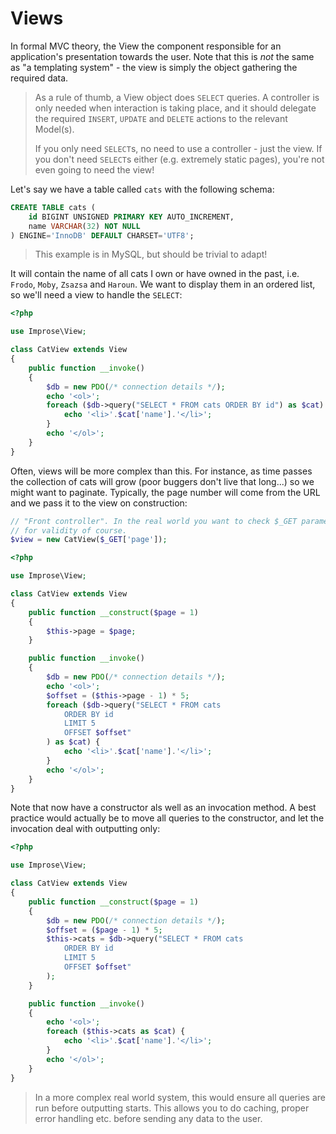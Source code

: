 # Views
In formal MVC theory, the View the component responsible for an application's
presentation towards the user. Note that this is _not_ the same as "a templating
system" - the view is simply the object gathering the required data.

> As a rule of thumb, a View object does `SELECT` queries. A controller is only
> needed when interaction is taking place, and it should delegate the required
> `INSERT`, `UPDATE` and `DELETE` actions to the relevant Model(s).
>
> If you only need `SELECT`s, no need to use a controller - just the view. If
> you don't need `SELECT`s either (e.g. extremely static pages), you're not
> even going to need the view!

Let's say we have a table called `cats` with the following schema:

```sql
CREATE TABLE cats (
    id BIGINT UNSIGNED PRIMARY KEY AUTO_INCREMENT,
    name VARCHAR(32) NOT NULL
) ENGINE='InnoDB' DEFAULT CHARSET='UTF8';
```

> This example is in MySQL, but should be trivial to adapt!

It will contain the name of all cats I own or have owned in the past, i.e.
`Frodo`, `Moby`, `Zsazsa` and `Haroun`. We want to display them in an
ordered list, so we'll need a view to handle the `SELECT`:

```php
<?php

use Improse\View;

class CatView extends View
{
    public function __invoke()
    {
        $db = new PDO(/* connection details */);
        echo '<ol>';
        foreach ($db->query("SELECT * FROM cats ORDER BY id") as $cat) {
            echo '<li>'.$cat['name'].'</li>';
        }
        echo '</ol>';
    }
}

```

Often, views will be more complex than this. For instance, as time passes the
collection of cats will grow (poor buggers don't live that long...) so we might
want to paginate. Typically, the page number will come from the URL and we pass
it to the view on construction:

```php
// "Front controller". In the real world you want to check $_GET parameters
// for validity of course.
$view = new CatView($_GET['page']);
```

```php
<?php

use Improse\View;

class CatView extends View
{
    public function __construct($page = 1)
    {
        $this->page = $page;
    }

    public function __invoke()
    {
        $db = new PDO(/* connection details */);
        echo '<ol>';
        $offset = ($this->page - 1) * 5;
        foreach ($db->query("SELECT * FROM cats
            ORDER BY id
            LIMIT 5
            OFFSET $offset"
        ) as $cat) {
            echo '<li>'.$cat['name'].'</li>';
        }
        echo '</ol>';
    }
}

```

Note that now have a constructor als well as an invocation method. A best
practice would actually be to move all queries to the constructor, and let the
invocation deal with outputting only:

```php
<?php

use Improse\View;

class CatView extends View
{
    public function __construct($page = 1)
    {
        $db = new PDO(/* connection details */);
        $offset = ($page - 1) * 5;
        $this->cats = $db->query("SELECT * FROM cats
            ORDER BY id
            LIMIT 5
            OFFSET $offset"
        );
    }

    public function __invoke()
    {
        echo '<ol>';
        foreach ($this->cats as $cat) {
            echo '<li>'.$cat['name'].'</li>';
        }
        echo '</ol>';
    }
}

```

> In a more complex real world system, this would ensure all queries are run
> before outputting starts. This allows you to do caching, proper error handling
> etc. before sending any data to the user.

